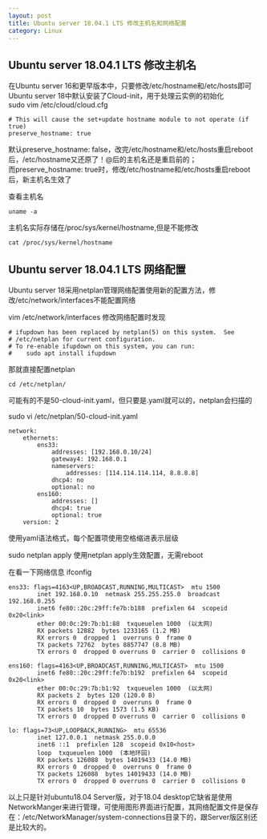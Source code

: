 ```yaml
---
layout: post
title: Ubuntu server 18.04.1 LTS 修改主机名和网络配置
category: Linux
---
```



## Ubuntu server 18.04.1 LTS 修改主机名

在Ubuntu server 16和更早版本中，只要修改/etc/hostname和/etc/hosts即可  
Ubuntu server 18中默认安装了Cloud-init，用于处理云实例的初始化   
sudo vim /etc/cloud/cloud.cfg

```shell
# This will cause the set+update hostname module to not operate (if true)
preserve_hostname: true
```

默认preserve_hostname: false，改完/etc/hostname和/etc/hosts重启reboot后，/etc/hostname又还原了！@后的主机名还是重启前的；  
而preserve_hostname: true时，修改/etc/hostname和/etc/hosts重启reboot后，新主机名生效了  

查看主机名
```shell
uname -a
```
主机名实际存储在/proc/sys/kernel/hostname,但是不能修改
```shell
cat /proc/sys/kernel/hostname
```


## Ubuntu server 18.04.1 LTS 网络配置

Ubuntu server 18采用netplan管理网络配置使用新的配置方法，修改/etc/network/interfaces不能配置网络

vim /etc/network/interfaces 修改网络配置时发现
```shell
# ifupdown has been replaced by netplan(5) on this system.  See
# /etc/netplan for current configuration.
# To re-enable ifupdown on this system, you can run:
#    sudo apt install ifupdown
```
那就直接配置netplan
```shell
cd /etc/netplan/
```
可能有的不是50-cloud-init.yaml，但只要是.yaml就可以的，netplan会扫描的

sudo vi /etc/netplan/50-cloud-init.yaml 
```shell
network:
    ethernets:
        ens33:
            addresses: [192.168.0.10/24]
            gateway4: 192.168.0.1
            nameservers:
                addresses: [114.114.114.114, 8.8.8.8]
            dhcp4: no
            optional: no
        ens160:
            addresses: []
            dhcp4: true
            optional: true
    version: 2
```
使用yaml语法格式，每个配置项使用空格缩进表示层级

sudo netplan apply
使用netplan apply生效配置，无需reboot

在看一下网络信息
ifconfig
```shell
ens33: flags=4163<UP,BROADCAST,RUNNING,MULTICAST>  mtu 1500
        inet 192.168.0.10  netmask 255.255.255.0  broadcast 192.168.0.255
        inet6 fe80::20c:29ff:fe7b:b188  prefixlen 64  scopeid 0x20<link>
        ether 00:0c:29:7b:b1:88  txqueuelen 1000  (以太网)
        RX packets 12882  bytes 1233165 (1.2 MB)
        RX errors 0  dropped 1  overruns 0  frame 0
        TX packets 72762  bytes 8857747 (8.8 MB)
        TX errors 0  dropped 0 overruns 0  carrier 0  collisions 0

ens160: flags=4163<UP,BROADCAST,RUNNING,MULTICAST>  mtu 1500
        inet6 fe80::20c:29ff:fe7b:b192  prefixlen 64  scopeid 0x20<link>
        ether 00:0c:29:7b:b1:92  txqueuelen 1000  (以太网)
        RX packets 2  bytes 120 (120.0 B)
        RX errors 0  dropped 0  overruns 0  frame 0
        TX packets 10  bytes 1573 (1.5 KB)
        TX errors 0  dropped 0 overruns 0  carrier 0  collisions 0

lo: flags=73<UP,LOOPBACK,RUNNING>  mtu 65536
        inet 127.0.0.1  netmask 255.0.0.0
        inet6 ::1  prefixlen 128  scopeid 0x10<host>
        loop  txqueuelen 1000  (本地环回)
        RX packets 126088  bytes 14019433 (14.0 MB)
        RX errors 0  dropped 0  overruns 0  frame 0
        TX packets 126088  bytes 14019433 (14.0 MB)
        TX errors 0  dropped 0 overruns 0  carrier 0  collisions 0
```
以上只是针对ubuntu18.04 Server版，对于18.04 desktop它缺省是使用NetworkManger来进行管理，可使用图形界面进行配置，其网络配置文件是保存在：/etc/NetworkManager/system-connections目录下的，跟Server版区别还是比较大的。
